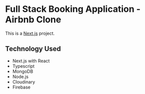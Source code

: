 # Full Stack Booking Application - Airbnb Clone
This is a [Next.js](https://nextjs.org/) project.

## Technology Used
- Next.js with React
- Typescript
- MongoDB
- Node.js
- Cloudinary
- Firebase